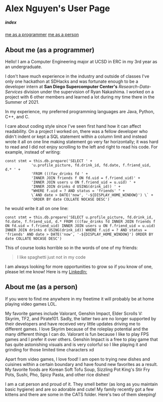 # Alex Nguyen's User Page

##### index
[me as a programmer](#About-me-(as-a-programmer))
[me as a person](#About-me-(as-a-person))

## About me (as a programmer)

Hello! I am a Computer Engineering major at UCSD in ERC in my 3rd year as an 
undergraduate. 

I don't have much experience in the industry and outside of classes I've only
one hackathon at SDHacks and was fortunate enough to be a developer intern at 
**San Diego Supercomputer Center's** *Research-Data-Services* division under the 
supervision of Ryan Nakashima. I worked on a project with 6 other members and 
learned a lot during my time there in the Summer of 2021.

In my experience, my preferred programming languages are Java, Python, C++, and 
C. 

I care about coding style since I've seen first hand how it can affect readability.
On a project I worked on, there was a fellow developer who didn't indent or kept
a SQL statement within a column limit and instead wrote it all on one line making
statement go very far horizontally; it was hard to read and I did not enjoy scrolling to the left and right to read his code. For example, instead of writing:

```
const stmt = this.db.prepare('SELECT ' +
            'u.profile_picture, fd.drink_id, fd.date, f.friend_uid, d.* ' +
            'FROM (((fav_drinks fd ' +
            'INNER JOIN friends f ON fd.uid = f.friend_uid)' +
            'INNER JOIN users u ON f.friend_uid = u.uid) ' +
            'INNER JOIN drinks d USING(drink_id)) ' +
            "WHERE f.uid = ? AND status = 'friends' " +
            \`AND date > DATE('now', '-${DISPLAY_HOME_WINDOW}') \` +
            'ORDER BY date COLLATE NOCASE DESC')
```

he would write it all on one line:

`const stmt = this.db.prepare('SELECT u.profile_picture, fd.drink_id, fd.date, f.friend_uid, d.* FROM (((fav_drinks fd INNER JOIN friends f ON fd.uid = f.friend_uid) INNER JOIN users u ON f.friend_uid = u.uid) INNER JOIN drinks d USING(drink_id)) WHERE f.uid = ? AND status = 'friends' AND date > DATE('now', '-${DISPLAY_HOME_WINDOW}') ORDER BY date COLLATE NOCASE DESC')`

This of course looks horrible so in the words of one of my friends:
> I like spaghetti just not in my code

I am always looking for more opportunities to grow so if you know of one, please
let me know! Here is my [LinkedIn:](https://www.linkedin.com/in/nguyentalex/)

## About me (as a person)

If you were to find me anywhere in my freetime it will probably be at home playing
video games LOL. 

My favorite games include Valorant, Genshin Impact, Elder Scrolls V: Skyrim, TF2,
and Pirate101. Sadly, the latter two are no longer supported by their developers
and have received very little updates driving me to different games. I love 
Skyrim because of the roleplay potential and the many different things I can do.
Valorant is fun because I like to play FPS games and I prefer it over others.
Genshin Impact is a free to play game that has quite astonishing visuals and is
very colorful so I like playing it and grinding for those limited time characters xd

Apart from video games, I love food! I am open to trying new dishes and cuisines
within a certain boundary and have found new favorites as a result. My favorite
foods are Korean Soft Tofu Soup, Sizzling Pot King's Stir Fry Pots, Sushi, Pho,
Spicy Pasta, and other rice dishes!

I am a cat person and proud of it. They smell better (as long as you maintain
basic hygiene) and are so adorable and cute! My family recently got a few kittens
and there are some in the CATS folder. Here's two of them sleeping!